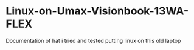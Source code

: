 # Linux-on-Umax-Visionbook-13WA-FLEX
Documentation of hat i tried and tested putting linux on this old laptop
